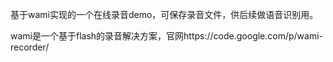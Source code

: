 基于wami实现的一个在线录音demo，可保存录音文件，供后续做语音识别用。

wami是一个基于flash的录音解决方案，官网https://code.google.com/p/wami-recorder/
